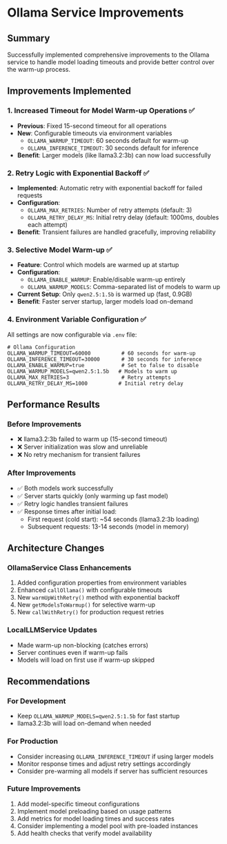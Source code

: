 # Ollama Service Improvements

## Summary
Successfully implemented comprehensive improvements to the Ollama service to handle model loading timeouts and provide better control over the warm-up process.

## Improvements Implemented

### 1. **Increased Timeout for Model Warm-up Operations** ✅
- **Previous**: Fixed 15-second timeout for all operations
- **New**: Configurable timeouts via environment variables
  - `OLLAMA_WARMUP_TIMEOUT`: 60 seconds default for warm-up
  - `OLLAMA_INFERENCE_TIMEOUT`: 30 seconds default for inference
- **Benefit**: Larger models (like llama3.2:3b) can now load successfully

### 2. **Retry Logic with Exponential Backoff** ✅
- **Implemented**: Automatic retry with exponential backoff for failed requests
- **Configuration**:
  - `OLLAMA_MAX_RETRIES`: Number of retry attempts (default: 3)
  - `OLLAMA_RETRY_DELAY_MS`: Initial retry delay (default: 1000ms, doubles each attempt)
- **Benefit**: Transient failures are handled gracefully, improving reliability

### 3. **Selective Model Warm-up** ✅
- **Feature**: Control which models are warmed up at startup
- **Configuration**:
  - `OLLAMA_ENABLE_WARMUP`: Enable/disable warm-up entirely
  - `OLLAMA_WARMUP_MODELS`: Comma-separated list of models to warm up
- **Current Setup**: Only `qwen2.5:1.5b` is warmed up (fast, 0.9GB)
- **Benefit**: Faster server startup, larger models load on-demand

### 4. **Environment Variable Configuration** ✅
All settings are now configurable via `.env` file:
```env
# Ollama Configuration
OLLAMA_WARMUP_TIMEOUT=60000          # 60 seconds for warm-up
OLLAMA_INFERENCE_TIMEOUT=30000       # 30 seconds for inference
OLLAMA_ENABLE_WARMUP=true            # Set to false to disable
OLLAMA_WARMUP_MODELS=qwen2.5:1.5b   # Models to warm up
OLLAMA_MAX_RETRIES=3                 # Retry attempts
OLLAMA_RETRY_DELAY_MS=1000          # Initial retry delay
```

## Performance Results

### Before Improvements
- ❌ llama3.2:3b failed to warm up (15-second timeout)
- ❌ Server initialization was slow and unreliable
- ❌ No retry mechanism for transient failures

### After Improvements
- ✅ Both models work successfully
- ✅ Server starts quickly (only warming up fast model)
- ✅ Retry logic handles transient failures
- ✅ Response times after initial load:
  - First request (cold start): ~54 seconds (llama3.2:3b loading)
  - Subsequent requests: 13-14 seconds (model in memory)

## Architecture Changes

### OllamaService Class Enhancements
1. Added configuration properties from environment variables
2. Enhanced `callOllama()` with configurable timeouts
3. New `warmUpWithRetry()` method with exponential backoff
4. New `getModelsToWarmup()` for selective warm-up
5. New `callWithRetry()` for production request retries

### LocalLLMService Updates
- Made warm-up non-blocking (catches errors)
- Server continues even if warm-up fails
- Models will load on first use if warm-up skipped

## Recommendations

### For Development
- Keep `OLLAMA_WARMUP_MODELS=qwen2.5:1.5b` for fast startup
- llama3.2:3b will load on-demand when needed

### For Production
- Consider increasing `OLLAMA_INFERENCE_TIMEOUT` if using larger models
- Monitor response times and adjust retry settings accordingly
- Consider pre-warming all models if server has sufficient resources

### Future Improvements
1. Add model-specific timeout configurations
2. Implement model preloading based on usage patterns
3. Add metrics for model loading times and success rates
4. Consider implementing a model pool with pre-loaded instances
5. Add health checks that verify model availability
